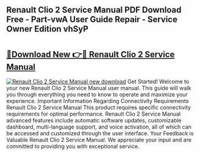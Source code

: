 ## Renault Clio 2 Service Manual PDF Download Free - Part-vwA User Guide Repair - Service Owner Edition vhSyP

# <h2><a href="http://bc5895.oget.top/?id=Renault+Clio+2+Service+Manual">🔗Download New 👉🔴 Renault Clio 2 Service Manual</a></h2>

[![Renault Clio 2 Service Manual new download](https://i.imgur.com/5g1atiW.png)](http://bc5895.oget.top/?id=Renault+Clio+2+Service+Manual)
Get Started! Welcome to your new Renault Clio 2 Service Manual user manual. This guide will walk you through everything you need to know to operate and maximize your experience. Important Information Regarding Connectivity Requirements Renault Clio 2 Service Manual This product requires specific connectivity requirements for optimal performance. Renault Clio 2 Service Manual advanced features include automatic software updates, customizable dashboard, multi-language support, and voice activation, all of which can be accessed and customized through the user interface. Your Feedback is Valuable Renault Clio 2 Service Manual. We appreciate your input and are committed to providing you with exceptional service.
